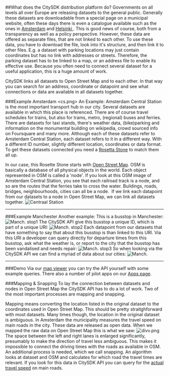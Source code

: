 ##What does the CitySDK distribution platform do?
Governments on all levels all over Europe are releasing datasets to the general public. Generally these datasets are downloadable from a special page on a municipal website, often these days there is even a catalogue available such as the ones in [Amsterdam](http://amsterdamopendata.nl) and [Helsinki ](http://www.hri.fi/en/data-search/). This is good news of course, both from a transparency as well as a policy perspective.
However, these data are offered as separate files, that are not linked to each other. To use these data, you have to download the file, look into it's structure, and then link it to other files. E.g. a dataset with parking locations may just contain coordinates but has no link with addresses or streets. Therefore, the parking dataset has to be linked to a map, or an address file to enable its effective use. Because you often need to connect several dataset for a useful application, this is a huge amount of work.

CitySDK links all datasets to Open Street Map and to each other. In that way you can search for an address, coordinate or datapoint and see what connections or data are available in all datasets together.

###Example Amsterdam
<cs.png>
An Example: Amsterdam Central Station is the most important transport hub in our city. Several datasets are available in which this place is referenced. There are of course travel schedules for trains, but also for trams, metro, (regional) buses and ferries. There are datasets for taxi stands, there's weather data, (bike)parking and information on the monumental building on wikipedia, crowd sourced info on Foursquare and many more. Although each of these datasets refer to Amsterdam Central Station, each dataset refers to it in a different way. With a different ID number, slightly different location, coordinates or data format. To get these datasets connected you need a [Rosetta Stone](http://en.wikipedia.org/wiki/Rosetta_Stone) to match them all up.

In our case, this Rosette Stone starts with [Open Street Map](http://openstreetmap.org). OSM is basically a database of all physical objects in the world. Each object represented in OSM is called a 'node'. If you look at this OSM image of Amsterdam Central Station, you see that each railroad track is a node, and so are the routes that the ferries take to cross the water. Buildings, roads, bridges, neighbourhoods, cities can all be a node. 
If we link each datapoint from our datasets to a node in Open Street Map, we can link all datasets together.
![Centraal Station](/img/cs.png)


<hr/>

###Example Manchester
Another example: This is a busstop in Manchester: ![Manch. stop1](/img/stop1.png)
The CitySDK API give this busstop a unique ID, which is part of a unique URI:
![Manch. stop2](/img/stop2.png)
Each datapoint from our datasets that have something to say that about this busstop is than linked to this URI. Via this URI a developer can query directly for departure times from this busstop, ask what the weather is, or report to the city that the busstop has been vandalised and needs repair:
![Manch. stop3](/img/stop3.png)
So when looking via the CitySDK API we can find a myriad of data about our cities:
![Manch.](/img/manchester.png)

<hr/>

###Demo
Via our <a href="map">map viewer</a> you can try the API yourself with some example queries. There also a number of pilot apps on our <a href="apps">Apps page</a>.

###Mapping & Snapping
To lay the connection between datasets and nodes in Open Street Map the CitySDK API has to do a lot of work. Two of the most important processes are mapping and snapping.

Mapping means converting the location listed in the original dataset to the coordinates used in Open Street Map. This should be pretty straitghforward with most datasets. Many times though, the location in the original dataset is ambiguous. In Amsterdam the municipality measures the travel speed on main roads in the city. These data are released as open data. When we mapped the raw data on Open Street Map this is what we saw:
![divv.png](/img/divv1.png)
The space between the left and right lanes is enlarged significantly, presumably to make the direction of travel less ambiguous. This makes it impossible to connect the driving times with the roads as available in OSM. An additional process is needed, which we call snapping. An algorithm looks at dataset and OSM and calculates for which road the travel times are relevant. If you look for this data in CitySDK API you can query for the [actual travel speed](/map#nodes?layer=divv.traffic) on main roads.


